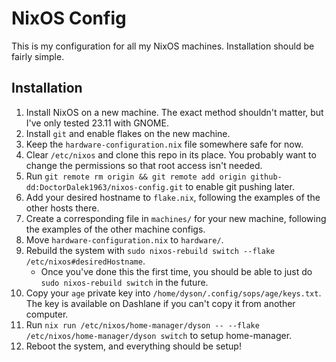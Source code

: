 # NixOS Config

This is my configuration for all my NixOS machines. Installation should be fairly simple.

## Installation

1. Install NixOS on a new machine. The exact method shouldn't matter, but I've only tested 23.11 with GNOME.
2. Install `git` and enable flakes on the new machine.
3. Keep the `hardware-configuration.nix` file somewhere safe for now.
4. Clear `/etc/nixos` and clone this repo in its place. You probably want to change the permissions so that root access isn't needed.
5. Run `git remote rm origin && git remote add origin github-dd:DoctorDalek1963/nixos-config.git` to enable git pushing later.
6. Add your desired hostname to `flake.nix`, following the examples of the other hosts there.
7. Create a corresponding file in `machines/` for your new machine, following the examples of the other machine configs.
8. Move `hardware-configuration.nix` to `hardware/`.
9. Rebuild the system with `sudo nixos-rebuild switch --flake /etc/nixos#desiredHostname`.
    - Once you've done this the first time, you should be able to just do `sudo nixos-rebuild switch` in the future.
10. Copy your `age` private key into `/home/dyson/.config/sops/age/keys.txt`. The key is available on Dashlane if you can't copy it from another computer.
11. Run `nix run /etc/nixos/home-manager/dyson -- --flake /etc/nixos/home-manager/dyson switch` to setup home-manager.
12. Reboot the system, and everything should be setup!
